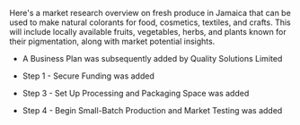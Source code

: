 
Here's a market research overview on fresh produce in Jamaica that can be used to make natural colorants for food, cosmetics, textiles, and crafts. This will include locally available fruits, vegetables, herbs, and plants known for their pigmentation, along with market potential insights.


- A Business Plan was subsequently added by Quality Solutions Limited

- Step 1 - Secure Funding was added

- Step 3 - Set Up Processing and Packaging Space was added

- Step 4 - Begin Small-Batch Production and Market Testing was added
